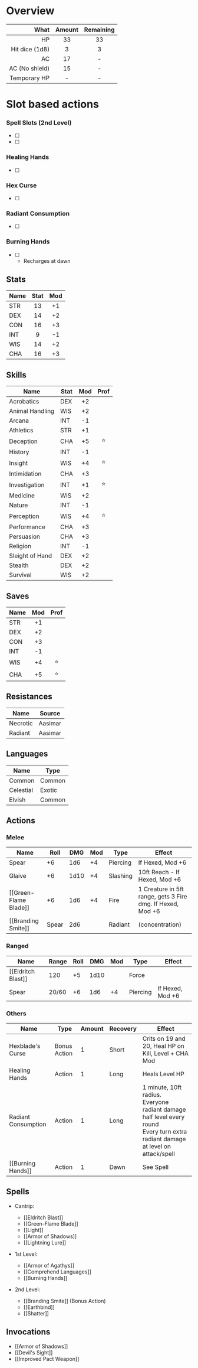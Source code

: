 # Overview
|           What | Amount | Remaining |
| --------------:|:------:|:---------:|
|             HP |   33   |    33     |
| Hit dice (1d8) |   3    |     3     | 
|             AC |   17   |     -     |
| AC (No shield) |   15   |     -     |
|   Temporary HP |   -    |     -     |

# Slot based actions
### Spell Slots (2nd Level)
- [ ] 
- [ ] 
### Healing Hands
- [ ] 
### Hex Curse
- [ ] 
### Radiant Consumption
- [ ] 
### Burning Hands
- [ ]  - Recharges at dawn

## Stats
| Name | Stat | Mod |
|------|:----:|:---:|
| STR  |  13  | +1  |
| DEX  |  14  | +2  |
| CON  |  16  | +3  |
| INT  |  9   | -1  |
| WIS  |  14  | +2  |
| CHA  |  16  | +3  |

## Skills
| Name            | Stat | Mod | Prof |
|-----------------|------|:---:|:----:|
| Acrobatics      | DEX  | +2  |      |
| Animal Handling | WIS  | +2  |      |
| Arcana          | INT  | -1  |      |
| Athletics       | STR  | +1  |      |
| Deception       | CHA  | +5  |  ⭐️  |
| History         | INT  | -1  |      |
| Insight         | WIS  | +4  |  ⭐️  |
| Intimidation    | CHA  | +3  |      |
| Investigation   | INT  | +1  |  ⭐️  |
| Medicine        | WIS  | +2  |      |
| Nature          | INT  | -1  |      |
| Perception      | WIS  | +4  |  ⭐️  |
| Performance     | CHA  | +3  |      |
| Persuasion      | CHA  | +3  |      |
| Religion        | INT  | -1  |      |
| Sleight of Hand | DEX  | +2  |      |
| Stealth         | DEX  | +2  |      |
| Survival        | WIS  | +2  |      |

## Saves
| Name | Mod | Prof |
|------|:---:|:----:|
| STR  | +1  |      |
| DEX  | +2  |      |
| CON  | +3  |      |
| INT  | -1  |      |
| WIS  | +4  |  ⭐️  |
| CHA  | +5  |  ⭐️  |

## Resistances
| Name     | Source  |
|----------|---------|
| Necrotic | Aasimar |
| Radiant  | Aasimar |

## Languages
| Name      | Type   |
| --------- | ------ |
| Common    | Common |
| Celestial | Exotic |
| Elvish    | Common |

## Actions
### Melee
| Name                  | Roll  | DMG  | Mod | Type     | Effect                                                     |
| --------------------- | ----- | ---- | --- | -------- | ---------------------------------------------------------- |
| Spear                 | +6    | 1d6  | +4  | Piercing | If Hexed, Mod +6                                           |
| Glaive                | +6    | 1d10 | +4  | Slashing | 10ft Reach - If Hexed, Mod +6                                           |
| [[Green-Flame Blade]] | +6    | 1d6  | +4  | Fire     | 1 Creature in 5ft range, gets 3 Fire dmg. If Hexed, Mod +6 |
| [[Branding Smite]]    | Spear | 2d6  |     | Radiant  | (concentration)                                            |
### Ranged
| Name               | Range | Roll | DMG  | Mod | Type     | Effect           |
| ------------------ | ----- | ---- | ---- | --- | -------- | ---------------- |
| [[Eldritch Blast]] | 120   | +5   | 1d10 |     | Force    |                  |
| Spear              | 20/60 | +6   | 1d6  | +4  | Piercing | If Hexed, Mod +6 |
### Others
| Name                | Type         | Amount | Recovery | Effect                                                                                                                                   |
| ------------------- | ------------ | ------ | -------- | ---------------------------------------------------------------------------------------------------------------------------------------- |
| Hexblade's Curse    | Bonus Action | 1      | Short    | Crits on 19 and 20, Heal HP on Kill, Level + CHA Mod                                                                                     |
| Healing Hands       | Action       | 1      | Long     | Heals Level HP                                                                                                                           |
| Radiant Consumption | Action       | 1      | Long     | 1 minute, 10ft radius. <br> Everyone radiant damage half level every round <br> Every turn extra radiant damage at level on attack/spell |
| [[Burning Hands]]   | Action       | 1      | Dawn     | See Spell                                                                                                                                |

## Spells
- Cantrip:
	- [[Eldritch Blast]]
	- [[Green-Flame Blade]]
	- [[Light]]
	- [[Armor of Shadows]]
	- [[Lightning Lure]]

- 1st Level:
	- [[Armor of Agathys]]
	- [[Comprehend Languages]]
	- [[Burning Hands]]

- 2nd Level:
	- [[Branding Smite]] (Bonus Action)
	- [[Earthbind]]
	- [[Shatter]]

## Invocations
- [[Armor of Shadows]]
- [[Devil's Sight]]
- [[Improved Pact Weapon]]
